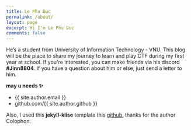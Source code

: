 ```yaml
---
title: Le Phu Duc
permalink: /about/
layout: page
excerpt: Hi I'm Le Phu Duc
comments: false
---
```

He’s a student from University of Information Technology - VNU. 
This blog will be the place to share my journey to learn and play CTF during my first year at school. If you're interested, you can make friends via his discord **#Jinn8804**.
If you have a question about him or else, just send a letter to him.

**may u needs ✨**

- {{ site.author.email }}
- github.com/{{ site.author.github }}

Also, I used this **jekyll-klise** template this [github](https://github.com/piharpi/jekyll-klise), thanks for the author Colophon.